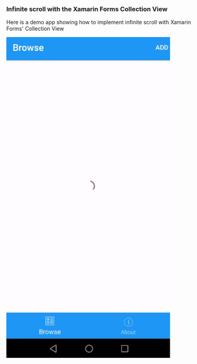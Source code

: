 ### Infinite scroll with the Xamarin Forms Collection View

Here is a demo app showing how to implement infinite scroll with Xamarin Forms' Collection View

![Infinite Scroll Demo](/infscroll.gif)
